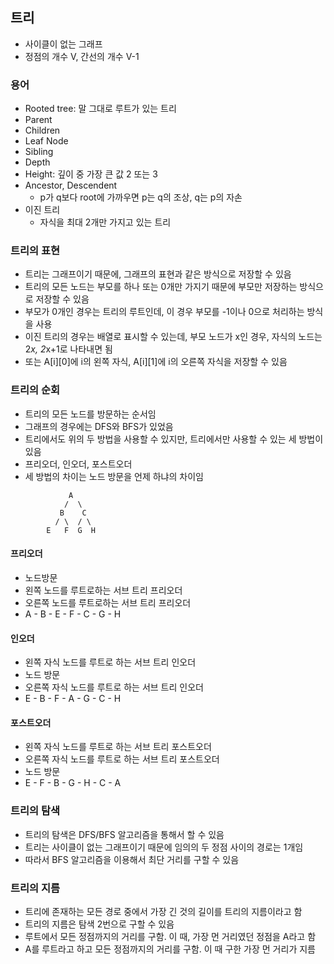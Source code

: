 ## 트리
- 사이클이 없는 그래프
- 정점의 개수 V, 간선의 개수 V-1

### 용어 
- Rooted tree: 말 그대로 루트가 있는 트리
- Parent
- Children
- Leaf Node
- Sibling
- Depth
- Height: 깊이 중 가장 큰 값 2 또는 3
- Ancestor, Descendent
  - p가 q보다 root에 가까우면 p는 q의 조상, q는 p의 자손
- 이진 트리
  - 자식을 최대 2개만 가지고 있는 트리

### 트리의 표현
- 트리는 그래프이기 때문에, 그래프의 표현과 같은 방식으로 저장할 수 있음
- 트리의 모든 노드는 부모를 하나 또는 0개만 가지기 때문에 부모만 저장하는 방식으로 저장할 수 있음
- 부모가 0개인 경우는 트리의 루트인데, 이 경우 부모를 -1이나 0으로 처리하는 방식을 사용
- 이진 트리의 경우는 배열로 표시할 수 있는데, 부모 노드가 x인 경우,
  자식의 노드는 2*x, 2*x+1로 나타내면 됨
- 또는 A[i][0]에 i의 왼쪽 자식, A[i][1]에 i의 오른쪽 자식을 저장할 수 있음

### 트리의 순회
- 트리의 모든 노드를 방문하는 순서임
- 그래프의 경우에는 DFS와 BFS가 있었음
- 트리에서도 위의 두 방법을 사용할 수 있지만, 트리에서만 사용할 수 있는 세 방법이 있음
- 프리오더, 인오더, 포스트오더
- 세 방법의 차이는 노드 방문을 언제 하냐의 차이임
~~~
             A
            /  \
           B    C
          / \  / \  
        E   F  G  H
~~~


#### 프리오더
- 노드방문
- 왼쪽 노드를 루트로하는 서브 트리 프리오더
- 오른쪽 노드를 루트로하는 서브 트리 프리오더
- A - B - E - F - C - G - H

#### 인오더
- 왼쪽 자식 노드를 루트로 하는 서브 트리 인오더
- 노드 방문
- 오른쪽 자식 노드를 루트로 하는 서브 트리 인오더
- E - B - F - A - G - C - H

#### 포스트오더
- 왼쪽 자식 노드를 루트로 하는 서브 트리 포스트오더
- 오른쪽 자식 노드를 루트로 하는 서브 트리 포스트오더
- 노드 방문
- E - F - B - G - H - C - A

### 트리의 탐색 
- 트리의 탐색은 DFS/BFS 알고리즘을 통해서 할 수 있음
- 트리는 사이클이 없는 그래프이기 때문에 임의의 두 정점 사이의 경로는 1개임
- 따라서 BFS 알고리즘을 이용해서 최단 거리를 구할 수 있음

### 트리의 지름
- 트리에 존재하는 모든 경로 중에서 가장 긴 것의 길이를 트리의 지름이라고 함
- 트리의 지름은 탐색 2번으로 구할 수 있음
- 루트에서 모든 정점까지의 거리를 구함. 이 때, 가장 먼 거리였던 정점을 A라고 함
- A를 루트라고 하고 모든 정점까지의 거리를 구함. 이 때 구한 가장 먼 거리가 지름